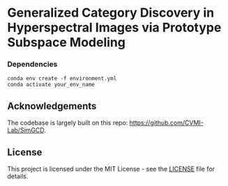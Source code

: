 # Generalized Category Discovery in Hyperspectral Images via Prototype Subspace Modeling

### Dependencies

```
conda env create -f environment.yml
conda activate your_env_name
```

## Acknowledgements

The codebase is largely built on this repo: https://github.com/CVMI-Lab/SimGCD.

## License

This project is licensed under the MIT License - see the [LICENSE](LICENSE) file for details.
